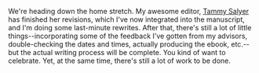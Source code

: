 
We're heading down the home stretch. My awesome editor, [Tammy Salyer][tammy] has finished her revisions, which I've now integrated into the manuscript, and I'm doing some last-minute rewrites. After that, there's still a lot of little things--incorporating some of the feedback I've gotten from my advisors, double-checking the dates and times, actually producing the ebook, etc.--but the actual writing process will be complete. You kind of want to celebrate. Yet, at the same time, there's still a lot of work to be done.

[tammy]:http://www.inspiredinkediting.com/